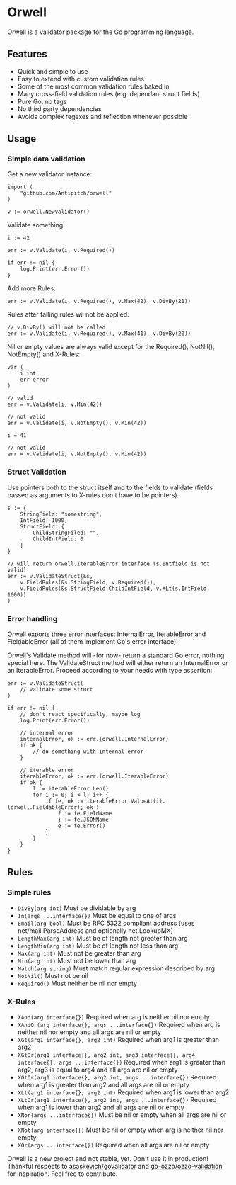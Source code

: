 # Orwell
Orwell is a validator package for the Go programming language.

## Features
- Quick and simple to use
- Easy to extend with custom validation rules
- Some of the most common validation rules baked in
- Many cross-field validation rules (e.g. dependant struct fields)
- Pure Go, no tags
- No third party dependencies
- Avoids complex regexes and reflection whenever possible


## Usage
### Simple data validation
Get a new validator instance:
````
import (
	"github.com/Antipitch/orwell"
)

v := orwell.NewValidator()
````

Validate something:
````
i := 42

err := v.Validate(i, v.Required())

if err != nil {
    log.Print(err.Error())
}
````

Add more Rules:
````
err := v.Validate(i, v.Required(), v.Max(42), v.DivBy(21))
````

Rules after failing rules wil not be applied:
````
// v.DivBy() will not be called
err := v.Validate(i, v.Required(), v.Max(41), v.DivBy(20))
````

Nil or empty values are always valid except for the Required(), NotNil(), NotEmpty() and X-Rules:
````
var (
    i int
    err error
)

// valid
err = v.Validate(i, v.Min(42))

// not valid
err = v.Validate(i, v.NotEmpty(), v.Min(42))

i = 41

// not valid
err = v.Validate(i, v.NotEmpty(), v.Min(42))
````

### Struct Validation
Use pointers both to the struct itself and to the fields to validate (fields passed as arguments to X-rules don't have to be pointers).
````
s := {
    StringField: "somestring",
    IntField: 1000,
    StructField: {
        ChildStringFiled: "",
        ChildIntField: 0
    } 
}

// will return orwell.IterableError interface (s.Intfield is not valid)
err := v.ValidateStruct(&s,
    v.FieldRules(&s.StringField, v.Required()),
    v.FieldRules(&s.StructField.ChildIntField, v.XLt(s.IntField, 1000))
)
````
### Error handling
Orwell exports three error interfaces: InternalError, IterableError and FieldableError (all of them implement Go's error interface).

Orwell's Validate method will -for now- return a standard Go error, nothing special here. The ValidateStruct method will either return an InternalError or an IterableError. Proceed according to your needs with type assertion:
````
err := v.ValidateStruct(
    // validate some struct
)

if err != nil {
    // don't react specifically, maybe log
    log.Print(err.Error())

    // internal error
    internalError, ok := err.(orwell.InternalError)
    if ok {
        // do something with internal error
    }

    // iterable error
    iterableError, ok := err.(orwell.IterableError)
    if ok {
        l := iterableError.Len()
        for i := 0; i < l; i++ {
            if fe, ok := iterableError.ValueAt(i).(orwell.FieldableError); ok {
                f := fe.FieldName
                j := fe.JSONName
                e := fe.Error()
            }
        }
    }
}
````

## Rules
### Simple rules
- `DivBy(arg int)` Must be dividable by arg
- `In(args ...interface{})` Must be equal to one of args
- `Email(arg bool)` Must be RFC 5322 compliant address (uses net/mail.ParseAddress and optionally net.LookupMX)
- `LengthMax(arg int)` Must be of length not greater than arg
- `LengthMin(arg int)` Must be of length not less than arg
- `Max(arg int)` Must not be greater than arg
- `Min(arg int)` Must not be lower than arg
- `Match(arg string)` Must match regular expression described by arg
- `NotNil()` Must not be nil
- `Required()` Must neither be nil nor empty
### X-Rules
- `XAnd(arg interface{})` Required when arg is neither nil nor empty
- `XAndOr(arg interface{}, args ...interface{})` Required when arg is neither nil nor empty and all args are nil or empty
- `XGt(arg1 interface{}, arg2 int)` Required when arg1 is greater than arg2
- `XGtOr(arg1 interface{}, arg2 int, arg3 interface{}, arg4 interface{}, args ...interface{})` Required when arg1 is greater than arg2, arg3 is equal to arg4 and all args are nil or empty
- `XGtOr(arg1 interface{}, arg2 int, args ...interface{})` Required when arg1 is greater than arg2 and all args are nil or empty
- `XLt(arg1 interface{}, arg2 int)` Required when arg1 is lower than arg2
- `XLtOr(arg1 interface{}, arg2 int, args ...interface{})` Required when arg1 is lower than arg2 and all args are nil or empty
- `XNor(args ...interface{})` Must be nil or empty when all args are nil or empty
- `XNot(arg interface{})` Must be nil or empty when arg is neither nil nor empty
- `XOr(args ...interface{})` Required when all args are nil or empty

Orwell is a new project and not stable, yet. Don't use it in production! Thankful respects to [asaskevich/govalidator](https://github.com/asaskevich/govalidator) and [go-ozzo/ozzo-validation](https://github.com/go-ozzo/ozzo-validation) for inspiration. Feel free to contribute.


